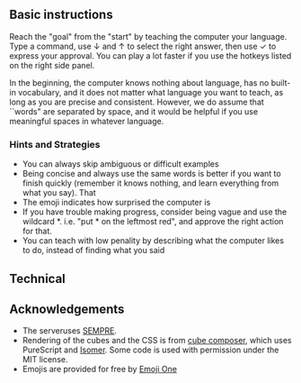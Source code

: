 ## Basic instructions
Reach the "goal" from the "start" by teaching the computer your language. Type a command, use ↓ and ↑ to select the right answer, then use ✓ to express your approval.
You can play a lot faster if you use the hotkeys listed on the right side panel.

In the beginning, the computer knows nothing about language, has no built-in vocabulary, and it does not matter what language you want to teach, as long as you are precise and consistent. However, we do assume that ``words" are separated by space, and it would be helpful if you use  meaningful spaces in whatever language. 

### Hints and Strategies
- You can always skip ambiguous or difficult examples
- Being concise and always use the same words is better if you want to finish quickly (remember it knows nothing, and learn everything from what you say). That
- The emoji indicates how surprised the computer is
- If you have trouble making progress, consider being vague and use the wildcard *. i.e. "put * on the leftmost red", and approve the right action for that.
- You can teach with low penality by describing what the computer likes to do, instead of finding what you said


## Technical


## Acknowledgements
- The serveruses [SEMPRE](https://github.com/percyliang/sempre).
- Rendering of the cubes and the CSS is from [cube composer](https://github.com/sharkdp/cube-composer), which uses PureScript and [Isomer](https://github.com/jdan/isomer). Some code is used with permission under the MIT license.
- Emojis are provided for free by [Emoji One](http://emojione.com/)
